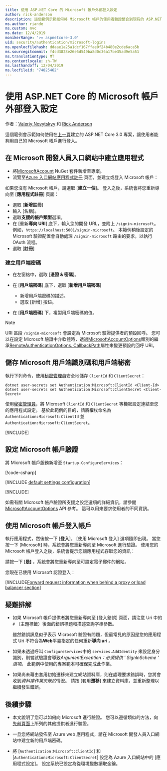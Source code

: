 ```yaml
---
title: 使用 ASP.NET Core 的 Microsoft 帳戶外部登入設定
author: rick-anderson
description: 這個範例示範如何將 Microsoft 帳戶的使用者驗證整合到現有的 ASP.NET Core 應用程式中。
ms.author: riande
ms.custom: mvc
ms.date: 12/4/2019
monikerRange: '>= aspnetcore-3.0'
uid: security/authentication/microsoft-logins
ms.openlocfilehash: ddaae1a25a1dcf167ffae0f24b480e2cde6aca5b
ms.sourcegitcommit: f4cd3828e26e6d549ba8d0c36a17be35ad9e5a51
ms.translationtype: MT
ms.contentlocale: zh-TW
ms.lasthandoff: 12/04/2019
ms.locfileid: "74825462"
---
```

# <a name="microsoft-account-external-login-setup-with-aspnet-core"></a>使用 ASP.NET Core 的 Microsoft 帳戶外部登入設定

作者：[Valeriy Novytskyy](https://github.com/01binary) 和 [Rick Anderson](https://twitter.com/RickAndMSFT)

這個範例會示範如何使用在[上一頁](xref:security/authentication/social/index)建立的 ASP.NET Core 3.0 專案，讓使用者能夠用自己的 Microsoft 帳戶進行登入。

## <a name="create-the-app-in-microsoft-developer-portal"></a>在 Microsoft 開發人員入口網站中建立應用程式

* 將[MicrosoftAccount](https://www.nuget.org/packages/Microsoft.AspNetCore.Authentication.MicrosoftAccount/) NuGet 套件新增至專案。
* 流覽至[Azure 入口網站應用程式註冊](https://go.microsoft.com/fwlink/?linkid=2083908) 頁面，並建立或登入 Microsoft 帳戶：

如果您沒有 Microsoft 帳戶，請選取 [**建立一個**]。 登入之後，系統會將您重新導向至 [**應用程式註冊**] 頁面：

* 選取 [**新增註冊**]
* 輸入 [名稱]。
* 選取**支援的帳戶類型**選項。  <!-- Accounts for any org work with MS domain accounts. Most folks probably want the last option, personal MS accounts -->
* 在 [重新**導向 URI**] 底下，輸入您的開發 URL，並附上 `/signin-microsoft`。 例如，`https://localhost:5001/signin-microsoft`。 本範例稍後設定的 Microsoft 驗證配置會自動處理 `/signin-microsoft` 路由的要求，以執行 OAuth 流程。
* 選取 [**註冊**]

### <a name="create-client-secret"></a>建立用戶端密碼

* 在左窗格中，選取 [**憑證 & 密碼**]。
* 在 [**用戶端密碼**] 底下，選取 [**新增用戶端密碼**]

  * 新增用戶端密碼的描述。
  * 選取 [新增] 按鈕。

* 在 [**用戶端密碼**] 下，複製用戶端密碼的值。

> [!NOTE]
> URI 區段 `/signin-microsoft` 會設定為 Microsoft 驗證提供者的預設回呼。 您可以在設定 Microsoft 驗證中介軟體時，透過[MicrosoftAccountOptions](/dotnet/api/microsoft.aspnetcore.authentication.microsoftaccount.microsoftaccountoptions)類別的繼承[RemoteAuthenticationOptions. CallbackPath](/dotnet/api/microsoft.aspnetcore.authentication.remoteauthenticationoptions.callbackpath)屬性來變更預設的回呼 URI。

## <a name="store-the-microsoft-client-id-and-client-secret"></a>儲存 Microsoft 用戶端識別碼和用戶端秘密

執行下列命令，使用[秘密管理員](xref:security/app-secrets)安全地儲存 `ClientId` 和 `ClientSecret`：

```dotnetcli
dotnet user-secrets set Authentication:Microsoft:ClientId <Client-Id>
dotnet user-secrets set Authentication:Microsoft:ClientSecret <Client-Secret>
```

使用[秘密管理員](xref:security/app-secrets)，將 Microsoft `ClientId` 和 `ClientSecret` 等機密設定連結至您的應用程式設定。 基於此範例的目的，請將權杖命名為 `Authentication:Microsoft:ClientId` 並 `Authentication:Microsoft:ClientSecret`。

[!INCLUDE[](~/includes/environmentVarableColon.md)]

## <a name="configure-microsoft-account-authentication"></a>設定 Microsoft 帳戶驗證

將 Microsoft 帳戶服務新增至 `Startup.ConfigureServices`：

[!code-csharp[](~/security/authentication/social/social-code/3.x/StartupMS3x.cs?name=snippet&highlight=10-14)]

[!INCLUDE [default settings configuration](includes/default-settings.md)]

[!INCLUDE[](includes/chain-auth-providers.md)]

如需有關 Microsoft 帳戶驗證所支援之設定選項的詳細資訊，請參閱[MicrosoftAccountOptions](/dotnet/api/microsoft.aspnetcore.builder.microsoftaccountoptions) API 參考。 這可以用來要求使用者的不同資訊。

## <a name="sign-in-with-microsoft-account"></a>使用 Microsoft 帳戶登入帳戶

執行應用程式，然後按一下 [**登入**]。 [使用 Microsoft 登入] 選項隨即出現。 當您按一下 [Microsoft] 時，系統會將您重新導向至 Microsoft 進行驗證。 使用您的 Microsoft 帳戶登入之後，系統會提示您讓應用程式存取您的資訊：

請按一下 [**是]** ，系統會將您重新導向至可設定電子郵件的網站。

您現在已使用 Microsoft 認證登入：

[!INCLUDE[Forward request information when behind a proxy or load balancer section](includes/forwarded-headers-middleware.md)]

## <a name="troubleshooting"></a>疑難排解

* 如果 Microsoft 帳戶提供者將您重新導向至 [登入錯誤] 頁面，請注意 Uri 中的 `#` （主題標籤）後面的錯誤標題和描述查詢字串參數。

  雖然錯誤訊息似乎表示 Microsoft 驗證有問題，但最常見的原因是您的應用程式 Uri 不符合為**Web**平臺指定的任何重新**導向 uri** 。
* 如果未透過呼叫 `ConfigureServices`中的 `services.AddIdentity` 來設定身分識別，則嘗試驗證會導致*ArgumentException：必須提供 ' SignInScheme ' 選項*。 此範例中使用的專案範本可確保完成此作業。
* 如果尚未藉由套用初始遷移來建立網站資料庫，則在處理要求錯誤時，您將會收到*資料庫作業失敗的*情況。 請按 [套用**遷移**] 來建立資料庫，並重新整理以繼續發生錯誤。

## <a name="next-steps"></a>後續步驟

* 本文說明了您可以如何向 Microsoft 進行驗證。 您可以遵循類似的方法，向[先前頁面](xref:security/authentication/social/index)上所列的其他提供者進行驗證。

* 一旦您將網站發佈至 Azure web 應用程式，請在 Microsoft 開發人員入口網站中建立新的用戶端密碼。

* 將 [`Authentication:Microsoft:ClientId`] 和 [`Authentication:Microsoft:ClientSecret`] 設定為 Azure 入口網站中的 [應用程式設定]。 設定系統已設定為從環境變數讀取金鑰。
